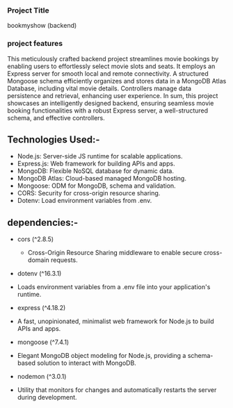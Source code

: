 ### Project Title

bookmyshow (backend)

### project features

This meticulously crafted backend project streamlines movie bookings by enabling users to effortlessly select movie slots and seats. It employs an Express server for smooth local and remote connectivity. A structured Mongoose schema efficiently organizes and stores data in a MongoDB Atlas Database, including vital movie details. Controllers manage data persistence and retrieval, enhancing user experience. In sum, this project showcases an intelligently designed backend, ensuring seamless movie booking functionalities with a robust Express server, a well-structured schema, and effective controllers.

## Technologies Used:-

- Node.js: Server-side JS runtime for scalable applications.
- Express.js: Web framework for building APIs and apps.
- MongoDB: Flexible NoSQL database for dynamic data.
- MongoDB Atlas: Cloud-based managed MongoDB hosting.
- Mongoose: ODM for MongoDB, schema and validation.
- CORS: Security for cross-origin resource sharing.
- Dotenv: Load environment variables from .env.

## dependencies:-

- cors (^2.8.5)
  - Cross-Origin Resource Sharing middleware to enable secure cross-domain requests.

- dotenv (^16.3.1)
 - Loads environment variables from a .env file into your application's runtime.

- express (^4.18.2)
 - A fast, unopinionated, minimalist web framework for Node.js to build APIs and apps.

- mongoose (^7.4.1)
 - Elegant MongoDB object modeling for Node.js, providing a schema-based solution to interact with MongoDB.

- nodemon (^3.0.1)
 - Utility that monitors for changes and automatically restarts the server during development.





